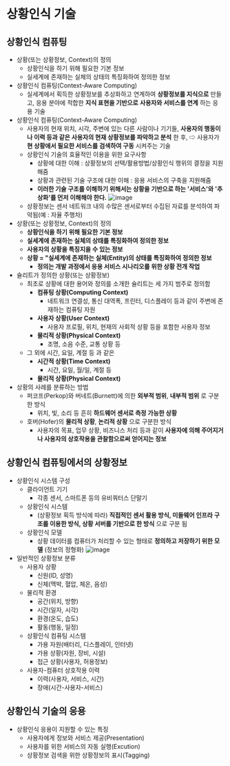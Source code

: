 # 상황인식 기술

## 상황인식 컴퓨팅
- 상황(또는 상황정보, Context)의 정의
    - 상황인식을 하기 위해 필요한 기본 정보
    - 실세계에 존재하는 실체의 상태의 특징화하여 정의한 정보
- 상황인식 컴퓨팅(Context-Aware Computing)
    - 실세계에서 획득한 상황정보를 추상화하고 연계하여 __상황정보를 지식으로__ 만들고, 응용 분야에 적합한 __지식 표현을 기반으로__ __사용자와 서비스를 연계__ 하는 응용 기술
- 상황인식 컴퓨팅(Context-Aware Computing)
    - 사용자의 현재 위치, 시각, 주변에 있는 다른 사람이나 기기들, __사용자의 행동이나 이력 등과 같은 사용자의 현재 상황정보를 파악하고 분석__ 한 후, ⇨ 사용자가 __현 상황에서 필요한 서비스를 검색하여 구동__ 시켜주는 기술
    - 상황인식 기술의 효율적인 이용을 위한 요구사항
        - 상황에 대한 이해 : 상황정보의 선택/활용방법/상황인식 행위의 결정을 지원해줌
        - 상황과 관련된 기술 구조에 대한 이해 : 응용 서비스의 구축을 지원해줌
        - __이러한 기술 구조를 이해하기 위해서는 상황을 기반으로 하는 '서비스'와 '추상화'를 먼저 이해해야 한다.__
    ![image](https://github.com/DJSon2/personal-study/assets/124123956/fc7b8f05-33b5-4219-9524-eaacb12c0ecc)
    - 상황정보는 센서 네트워크 내의 수많은 센서로부터 수집된 자료를 분석하여 파악됨(예 : 자율 주행차)
- 상황(또는 상황정보, Context)의 정의
    - __상황인식을 하기 위해 필요한 기본 정보__
    - __실세계에 존재하는 실체의 상태를 특징화하여 정의한 정보__
    - __사용자의 상황을 특징지을 수 있는 정보__
    - __상황 = "실세계에 존재하는 실체(Entity)의 상태를 특징화하여 정의한 정보__
        - __정의는 개발 과정에서 응용 서비스 시나리오를 위한 상황 전개 작업__
- 슐리트가 정의한 상황(또는 상황정보)
    - 최초로 상황에 대한 용어와 정의를 소개한 슐리트는 세 가지 범주로 정의함
        - __컴퓨팅 상황(Computing Context)__
            - 네트워크 연결성, 통신 대역폭, 프린터, 디스플레이 등과 같이 주변에 존재하는 컴퓨팅 자원
        - __사용자 상황(User Context)__
            - 사용자 프로필, 위치, 현재의 사회적 상황 등을 포함한 사용자 정보
        - __물리적 상황(Physical Context)__
            - 조명, 소음 수준, 교통 상황 등
    - 그 외에 시간, 요일, 계절 등 과 같은
        - __시간적 상황(Time Context)__
            - 시간, 요일, 월/일, 계절 등
        - __물리적 상황(Physical Context)__
- 상황의 사례를 분류하는 방법
    - 퍼코프(Perkop)와 버네트(Burnett)에 의한 __외부적 범위__, __내부적 범위__ 로 구분한 방식
        - 위치, 빛, 소리 등 흔히 __하드웨어 센서로 측정 가능한 상황__
    - 호버(Hofer)의 __물리적 상황__, __논리적 상황__ 으로 구분한 방식
        - 사용자의 목표, 업무 상황, 비즈니스 처리 등과 같이 __사용자에 의해 주어지거나 사용자의 상호작용을 관찰함으로써 얻어지는 정보__

## 상황인식 컴퓨팅에서의 상황정보
- 상황인식 시스템 구성
    - 클라이언트 기기
        - 각종 센서, 스마트폰 등의 유비쿼터스 단말기
    - 상황인식 시스템
        - (상황정보 획득 방식에 따라) __직접적인 센서 활용 방식, 미들웨어 인프라 구조를 이용한 방식, 상황 서버를 기반으로 한 방식__ 으로 구분 됨
    - 상황인식 모델
        - 상황 데이터를 컴퓨터가 처리할 수 있는 형태로 __정의하고 저장하기 위한 모델__ (정보의 정형화)
        ![image](https://github.com/DJSon2/personal-study/assets/124123956/85269322-8e46-46a5-90d5-4c8abce87945)
- 일반적인 상황정보 분류
    - 사용자 상황
        - 신원(ID, 성명)
        - 신체(맥박, 혈압, 체온, 음성)
    - 물리적 환경
        - 공간(위치, 방향)
        - 시간(일자, 시각)
        - 환경(온도, 습도)
        - 활동(행동, 일정)
    - 상황인식 컴퓨팅 시스템
        - 가용 자원(배터리, 디스플레이, 인터넷)
        - 가용 상황(자원, 장비, 시설)
        - 접근 상황(사용자, 허용정보)
    - 사용자-컴퓨터 상호작용 이력
        - 이력(사용자, 서비스, 시간)
        - 장애(시간-사용자-서비스)

## 상황인식 기술의 응용
- 상황인식 응용이 지원할 수 있는 특징
    - 사용자에게 정보와 서비스 제공(Presentation)
    - 사용자를 위한 서비스의 자동 실행(Excution)
    - 상황정보 검색을 위한 상황정보의 표시(Tagging)